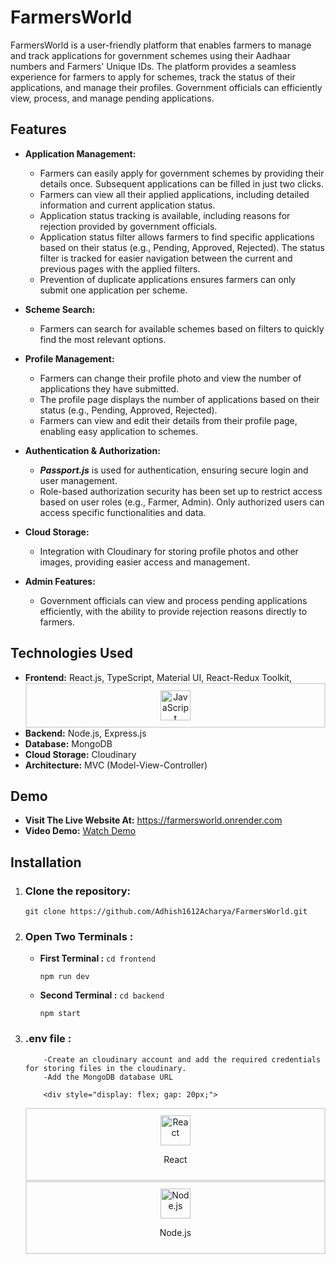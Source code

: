 # FarmersWorld

FarmersWorld is a user-friendly platform that enables farmers to manage and track applications for government schemes using their Aadhaar numbers and Farmers' Unique IDs. The platform provides a seamless experience for farmers to apply for schemes, track the status of their applications, and manage their profiles. Government officials can efficiently view, process, and manage pending applications.

## Features

- **Application Management:**

  - Farmers can easily apply for government schemes by providing their details once. Subsequent applications can be filled in just two clicks.
  - Farmers can view all their applied applications, including detailed information and current application status.
  - Application status tracking is available, including reasons for rejection provided by government officials.
  - Application status filter allows farmers to find specific applications based on their status (e.g., Pending, Approved, Rejected). The status filter is tracked for easier navigation between the current and previous pages with the applied filters.
  - Prevention of duplicate applications ensures farmers can only submit one application per scheme.

- **Scheme Search:**

  - Farmers can search for available schemes based on filters to quickly find the most relevant options.

- **Profile Management:**

  - Farmers can change their profile photo and view the number of applications they have submitted.
  - The profile page displays the number of applications based on their status (e.g., Pending, Approved, Rejected).
  - Farmers can view and edit their details from their profile page, enabling easy application to schemes.

- **Authentication & Authorization:**

  - **_Passport.js_** is used for authentication, ensuring secure login and user management.
  - Role-based authorization security has been set up to restrict access based on user roles (e.g., Farmer, Admin). Only authorized users can access specific functionalities and data.

- **Cloud Storage:**

  - Integration with Cloudinary for storing profile photos and other images, providing easier access and management.

- **Admin Features:**
  - Government officials can view and process pending applications efficiently, with the ability to provide rejection reasons directly to farmers.

## Technologies Used

- **Frontend:** React.js, TypeScript, Material UI, React-Redux Toolkit, <div style="border: 2px solid #ddd; padding: 10px; text-align: center;">
  <img src="https://img.icons8.com/color/48/000000/javascript.png" alt="JavaScript" width="48" height="48"/>
  </div>
- **Backend:** Node.js, Express.js
- **Database:** MongoDB
- **Cloud Storage:** Cloudinary
- **Architecture:** MVC (Model-View-Controller)

## Demo

- **Visit The Live Website At:** https://farmersworld.onrender.com
- **Video Demo:** [Watch Demo](https://youtu.be/ZEScscVvZ4w)

## Installation

1.  ### Clone the repository:

    `git clone https://github.com/Adhish1612Acharya/FarmersWorld.git`

2.  ### Open Two Terminals :

    - **First Terminal :**
      `cd frontend`

      `npm run dev`

    - **Second Terminal :**
      `cd backend`

      `npm start`

3.  ### .env file :

            -Create an cloudinary account and add the required credentials for storing files in the cloudinary.
            -Add the MongoDB database URL

            <div style="display: flex; gap: 20px;">

      <div style="border: 2px solid #ddd; padding: 10px; text-align: center;">
        <img src="https://img.icons8.com/color/48/000000/react-native.png" alt="React" width="48" height="48"/>
        <p>React</p>
      </div>
      <div style="border: 2px solid #ddd; padding: 10px; text-align: center;">
        <img src="https://img.icons8.com/color/48/000000/nodejs.png" alt="Node.js" width="48" height="48"/>
        <p>Node.js</p>
      </div>
    </div>
